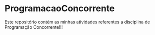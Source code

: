 # ProgramacaoConcorrente

Este repositório contém as minhas atividades referentes a disciplina de Programação Concorrente!!!
